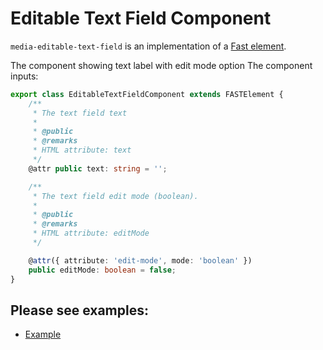 # Editable Text Field Component

`media-editable-text-field` is an implementation of a [Fast element](https://www.fast.design/).

The component showing text label with edit mode option
The component inputs:

```ts
export class EditableTextFieldComponent extends FASTElement {
    /**
     * The text field text
     *
     * @public
     * @remarks
     * HTML attribute: text
     */
    @attr public text: string = '';

    /**
     * The text field edit mode (boolean).
     *
     * @public
     * @remarks
     * HTML attribute: editMode
     */

    @attr({ attribute: 'edit-mode', mode: 'boolean' })
    public editMode: boolean = false;
}
```

## Please see examples:

-   [Example](./examples/example.html)
